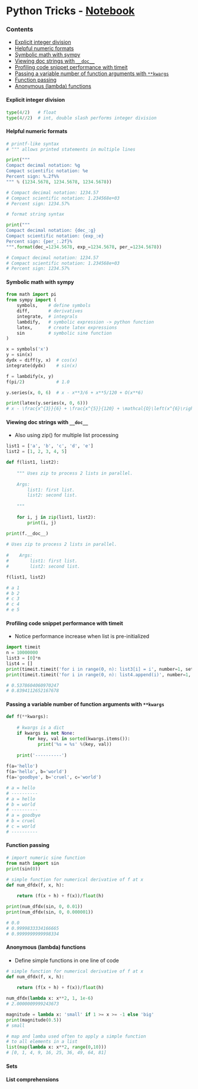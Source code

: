# Python Tricks - [Notebook](./python_tricks.ipynb)

### Contents
* [Explicit integer division](https://github.com/jphall663/GWU_data_mining/blob/master/python_tricks.md#explicit-integer-division)
* [Helpful numeric formats](https://github.com/jphall663/GWU_data_mining/blob/master/python_tricks.md#helpful-numeric-formats)
* [Symbolic math with sympy](https://github.com/jphall663/GWU_data_mining/blob/master/python_tricks.md#symbolic-math-with-sympy)
* [Viewing doc strings with `__doc__`](https://github.com/jphall663/GWU_data_mining/blob/master/python_tricks.md#viewing-doc-strings-with-__doc__)
* [Profiling code snippet performance with timeit ](https://github.com/jphall663/GWU_data_mining/blob/master/python_tricks.md#profiling-code-snippet-performance-with-timeit)
* [Passing a variable number of function arguments with `**kwargs`](https://github.com/jphall663/GWU_data_mining/blob/master/python_tricks.md#passing-a-variable-number-of-function-arguments-with-kwargs)
* [Function passing](https://github.com/jphall663/GWU_data_mining/blob/master/python_tricks.md#function-passing)
* [Anonymous (lambda) functions](https://github.com/jphall663/GWU_data_mining/blob/master/python_tricks.md#anonymous-lambda-functions)

#### Explicit integer division

```python
type(4/2)   # float
type(4//2)  # int, double slash performs integer division
```

#### Helpful numeric formats

```python
# printf-like syntax
# """ allows printed statements in multiple lines

print("""
Compact decimal notation: %g 
Compact scientific notation: %e
Percent sign: %.2f%%
""" % (1234.5678, 1234.5678, 1234.5678))

# Compact decimal notation: 1234.57 
# Compact scientific notation: 1.234568e+03
# Percent sign: 1234.57%

# format string syntax

print("""
Compact decimal notation: {dec_:g}
Compact scientific notation: {exp_:e}
Percent sign: {per_:.2f}%
""".format(dec_=1234.5678, exp_=1234.5678, per_=1234.5678))

# Compact decimal notation: 1234.57
# Compact scientific notation: 1.234568e+03
# Percent sign: 1234.57%
```

#### Symbolic math with sympy

```python
from math import pi
from sympy import (
    symbols,    # define symbols
    diff,       # derivatives
    integrate,  # integrals
    lambdify,   # symbolic expression -> python function
    latex,      # create latex expressions
    sin         # symbolic sine function
)

x = symbols('x')
y = sin(x)
dydx = diff(y, x)  # cos(x)
integrate(dydx)    # sin(x)

f = lambdify(x, y)
f(pi/2)            # 1.0

y.series(x, 0, 6)  # x - x**3/6 + x**5/120 + O(x**6)

print(latex(y.series(x, 0, 6)))
# x - \frac{x^{3}}{6} + \frac{x^{5}}{120} + \mathcal{O}\left(x^{6}\right)
```

#### Viewing doc strings with `__doc__`
* Also using zip() for multiple list processing
 
```python
list1 = ['a', 'b', 'c', 'd', 'e']
list2 = [1, 2, 3, 4, 5]

def f(list1, list2):
    
    """ Uses zip to process 2 lists in parallel.
    
    Args:
        list1: first list.
        list2: second list.
    
    """
    
    for i, j in zip(list1, list2):
        print(i, j)

print(f.__doc__)
 
# Uses zip to process 2 lists in parallel.
    
#    Args:
#        list1: first list.
#        list2: second list.

f(list1, list2)

# a 1
# b 2
# c 3
# c 4
# e 5
```

#### Profiling code snippet performance with timeit 
* Notice performance increase when list is pre-initialized

```python
import timeit
n = 10000000
list3 = [0]*n
list4 = []
print(timeit.timeit('for i in range(0, n): list3[i] = i', number=1, setup='from __main__ import n, list3'))
print(timeit.timeit('for i in range(0, n): list4.append(i)', number=1, setup='from __main__ import n, list4'))

# 0.5378604060970247
# 0.8394112652167678
```

#### Passing a variable number of function arguments with `**kwargs`

```python
def f(**kwargs):
    
    # kwargs is a dict
    if kwargs is not None:
        for key, val in sorted(kwargs.items()):
            print('%s = %s' %(key, val))
            
    print('----------')
        
f(a='hello')
f(a='hello', b='world')
f(a='goodbye', b='cruel', c='world')

# a = hello
# ----------
# a = hello
# b = world
# ----------
# a = goodbye
# b = cruel
# c = world
# ----------
```

#### Function passing

```python
# import numeric sine function
from math import sin
print(sin(0))

# simple function for numerical derivative of f at x
def num_dfdx(f, x, h):
    
    return (f(x + h) + f(x))/float(h)

print(num_dfdx(sin, 0, 0.01))
print(num_dfdx(sin, 0, 0.000001))

# 0.0
# 0.9999833334166665
# 0.9999999999998334
```

#### Anonymous (lambda) functions

* Define simple functions in one line of code
```python
# simple function for numerical derivative of f at x
def num_dfdx(f, x, h):
    
    return (f(x + h) + f(x))/float(h)

num_dfdx(lambda x: x**2, 1, 1e-6)
# 2.0000009999243673

magnitude = lambda x: 'small' if 1 >= x >= -1 else 'big'
print(magnitude(0.5))
# small

# map and lamba used often to apply a simple function
# to all elements in a list
list(map(lambda x: x**2, range(0,10)))
# [0, 1, 4, 9, 16, 25, 36, 49, 64, 81]
```

#### Sets

#### List comprehensions